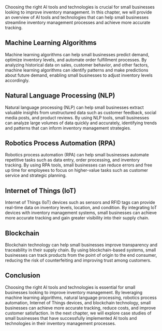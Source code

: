 

Choosing the right AI tools and technologies is crucial for small businesses looking to improve inventory management. In this chapter, we will provide an overview of AI tools and technologies that can help small businesses streamline inventory management processes and achieve more accurate tracking.

Machine Learning Algorithms
---------------------------

Machine learning algorithms can help small businesses predict demand, optimize inventory levels, and automate order fulfillment processes. By analyzing historical data on sales, customer behavior, and other factors, machine learning algorithms can identify patterns and make predictions about future demand, enabling small businesses to adjust inventory levels accordingly.

Natural Language Processing (NLP)
---------------------------------

Natural language processing (NLP) can help small businesses extract valuable insights from unstructured data such as customer feedback, social media posts, and product reviews. By using NLP tools, small businesses can analyze large volumes of data quickly and accurately, identifying trends and patterns that can inform inventory management strategies.

Robotics Process Automation (RPA)
---------------------------------

Robotics process automation (RPA) can help small businesses automate repetitive tasks such as data entry, order processing, and inventory tracking. By using RPA tools, small businesses can reduce errors and free up time for employees to focus on higher-value tasks such as customer service and strategic planning.

Internet of Things (IoT)
------------------------

Internet of Things (IoT) devices such as sensors and RFID tags can provide real-time data on inventory levels, location, and condition. By integrating IoT devices with inventory management systems, small businesses can achieve more accurate tracking and gain greater visibility into their supply chain.

Blockchain
----------

Blockchain technology can help small businesses improve transparency and traceability in their supply chain. By using blockchain-based systems, small businesses can track products from the point of origin to the end consumer, reducing the risk of counterfeiting and improving trust among customers.

Conclusion
----------

Choosing the right AI tools and technologies is essential for small businesses looking to improve inventory management. By leveraging machine learning algorithms, natural language processing, robotics process automation, Internet of Things devices, and blockchain technology, small businesses can achieve more accurate tracking, reduce costs, and improve customer satisfaction. In the next chapter, we will explore case studies of small businesses that have successfully implemented AI tools and technologies in their inventory management processes.
